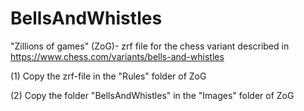 # BellsAndWhistles
"Zillions of games" (ZoG)- zrf file for the chess variant described in https://www.chess.com/variants/bells-and-whistles

(1) Copy the zrf-file in the "Rules" folder of ZoG

(2) Copy the folder "BellsAndWhistles" in the "Images" folder of ZoG
